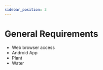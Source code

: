 ```yaml
---
sidebar_position: 3
---
```


# General Requirements
- Web browser access
- Android App
- Plant
- Water
